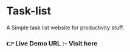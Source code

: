 # Task-list
A Simple task list website for productivity stuff.
### **👉 Live Demo URL :-** **Visit here** </a>
